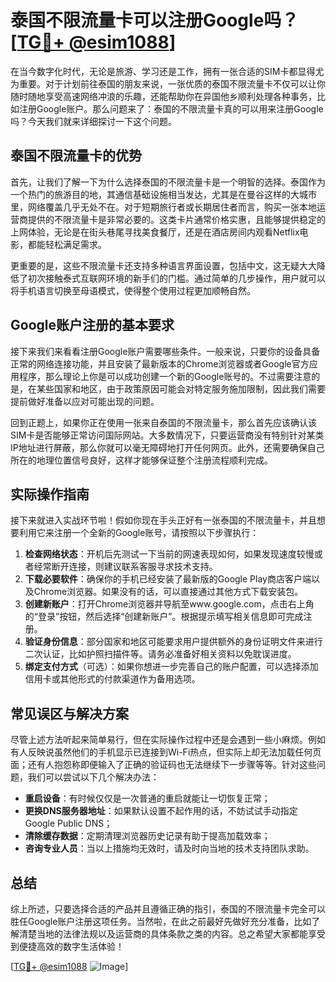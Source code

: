 # 泰国不限流量卡可以注册Google吗？[[TG💪+ @esim1088](https://t.me/s/esim1088)]

在当今数字化时代，无论是旅游、学习还是工作，拥有一张合适的SIM卡都显得尤为重要。对于计划前往泰国的朋友来说，一张优质的泰国不限流量卡不仅可以让你随时随地享受高速网络冲浪的乐趣，还能帮助你在异国他乡顺利处理各种事务，比如注册Google账户。那么问题来了：泰国的不限流量卡真的可以用来注册Google吗？今天我们就来详细探讨一下这个问题。

## 泰国不限流量卡的优势

首先，让我们了解一下为什么选择泰国的不限流量卡是一个明智的选择。泰国作为一个热门的旅游目的地，其通信基础设施相当发达，尤其是在曼谷这样的大城市里，网络覆盖几乎无处不在。对于短期旅行者或长期居住者而言，购买一张本地运营商提供的不限流量卡是非常必要的。这类卡片通常价格实惠，且能够提供稳定的上网体验，无论是在街头巷尾寻找美食餐厅，还是在酒店房间内观看Netflix电影，都能轻松满足需求。

更重要的是，这些不限流量卡还支持多种语言界面设置，包括中文，这无疑大大降低了初次接触泰式互联网环境的新手们的门槛。通过简单的几步操作，用户就可以将手机语言切换至母语模式，使得整个使用过程更加顺畅自然。

## Google账户注册的基本要求

接下来我们来看看注册Google账户需要哪些条件。一般来说，只要你的设备具备正常的网络连接功能，并且安装了最新版本的Chrome浏览器或者Google官方应用程序，那么理论上你是可以成功创建一个新的Google账号的。不过需要注意的是，在某些国家和地区，由于政策原因可能会对特定服务施加限制，因此我们需要提前做好准备以应对可能出现的问题。

回到正题上，如果你正在使用一张来自泰国的不限流量卡，那么首先应该确认该SIM卡是否能够正常访问国际网站。大多数情况下，只要运营商没有特别针对某类IP地址进行屏蔽，那么你就可以毫无障碍地打开任何网页。此外，还需要确保自己所在的地理位置信号良好，这样才能够保证整个注册流程顺利完成。

## 实际操作指南

接下来就进入实战环节啦！假如你现在手头正好有一张泰国的不限流量卡，并且想要利用它来注册一个全新的Google账号，请按照以下步骤执行：

1. **检查网络状态**：开机后先测试一下当前的网速表现如何，如果发现速度较慢或者经常断开连接，则建议联系客服寻求技术支持。
2. **下载必要软件**：确保你的手机已经安装了最新版的Google Play商店客户端以及Chrome浏览器。如果没有的话，可以直接通过其他方式下载安装包。
3. **创建新账户**：打开Chrome浏览器并导航至www.google.com，点击右上角的“登录”按钮，然后选择“创建新账户”。根据提示填写相关信息即可完成注册。
4. **验证身份信息**：部分国家和地区可能要求用户提供额外的身份证明文件来进行二次认证，比如护照扫描件等。请务必准备好相关资料以免耽误进度。
5. **绑定支付方式**（可选）：如果你想进一步完善自己的账户配置，可以选择添加信用卡或其他形式的付款渠道作为备用选项。

## 常见误区与解决方案

尽管上述方法听起来简单易行，但在实际操作过程中还是会遇到一些小麻烦。例如有人反映说虽然他们的手机显示已连接到Wi-Fi热点，但实际上却无法加载任何页面；还有人抱怨称即便输入了正确的验证码也无法继续下一步骤等等。针对这些问题，我们可以尝试以下几个解决办法：

- **重启设备**：有时候仅仅是一次普通的重启就能让一切恢复正常；
- **更换DNS服务器地址**：如果默认设置不起作用的话，不妨试试手动指定Google Public DNS；
- **清除缓存数据**：定期清理浏览器历史记录有助于提高加载效率；
- **咨询专业人员**：当以上措施均无效时，请及时向当地的技术支持团队求助。

## 总结

综上所述，只要选择合适的产品并且遵循正确的指引，泰国的不限流量卡完全可以胜任Google账户注册这项任务。当然啦，在此之前最好先做好充分准备，比如了解清楚当地的法律法规以及运营商的具体条款之类的内容。总之希望大家都能享受到便捷高效的数字生活体验！

[[TG💪+ @esim1088](https://t.me/s/esim1088) ![Image](https://i.postimg.cc/4NQfJmqS/Snipaste-2025-05-13-00-14-12.png)]